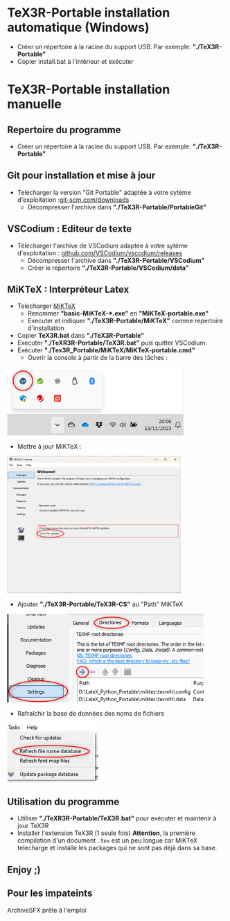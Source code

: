 # TeX3R-Portable installation automatique (Windows)
* Créer un répertoire à la racine du support USB. Par exemple: **"./TeX3R-Portable"**
* Copier install.bat à l'intérieur et exécuter

# TeX3R-Portable installation manuelle

## Repertoire du programme
* Créer un répertoire à la racine du support USB. Par exemple: **"./TeX3R-Portable"**

## Git pour installation et mise à jour
 
* Telecharger la version "Git Portable" adaptée à votre sytème d'exploitation :[git-scm.com/downloads](https://git-scm.com/downloads)
   * Décompresser l'archive dans **"./TeX3R-Portable/PortableGit"**

## VSCodium : Editeur de texte

* Télécharger l'archive de VSCodium adaptée à votre sytème d'exploitation :  [github.com/VSCodium/vscodium/releases](https://github.com/VSCodium/vscodium/releases)
   * Décompresser l'archive dans **"./TeX3R-Portable/VSCodium"**
   * Créer le repertoire **"./TeX3R-Portable/VSCodium/data"**

## MiKTeX : Interpréteur Latex
* Telecharger [MiKTeX](https://MiKTeX.org/download)
   * Renommer **"basic-MiKTeX-*.exe"** en **"MiKTeX-portable.exe"**
   * Executer et indiquer **"./TeX3R-Portable/MiKTeX"** comme repertoire d'installation
* Copier **TeX3R.bat** dans **"./TeX3R-Portable"**
* Executer **"./TeXR3R-Portable/TeX3R.bat"** puis quitter VSCodium.
* Exécuter **"./Tex3R_Portable/MiKTeX/MiKTeX-portable.cmd"**
   * Ouvrir la console à partir de la barre des tâches :

 ![](assets/images/console-miktek.png)
  
   * Mettre à jour MiKTeX : 

 <img src="./assets/images/update-MiKTeX.png" width="400"/>
  
   * Ajouter **"./TeX3R-Portable/TeX3R-CS"** au "Path" MiKTeX
 
  ![](assets/images/path-MiKTeX.png)

   * Rafraîchir la base de données des noms de fichiers
 
  ![](assets/images/name_database-MiKTeX.png)

## Utilisation du programme
* Utiliser **"./TeXR3R-Portable/TeX3R.bat"** pour exécuter et maintenir à jour TeX3R
* Installer l'extension TeX3R (1 seule fois)
**Attention**, la première compilation d'un document ```.tex``` est un peu longue car MiKTeX telecharge et installe les packages qui ne sont pas déjà dans sa base.

## Enjoy ;) 

## Pour les impateints
ArchiveSFX prête à l'emploi

